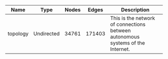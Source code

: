 | Name | Type | Nodes | Edges | Description |
| ---- | ---- | ----- | ----- | ----------- |
| topology | Undirected | 34761 | 171403 | This is the network of connections between autonomous systems of the Internet. |